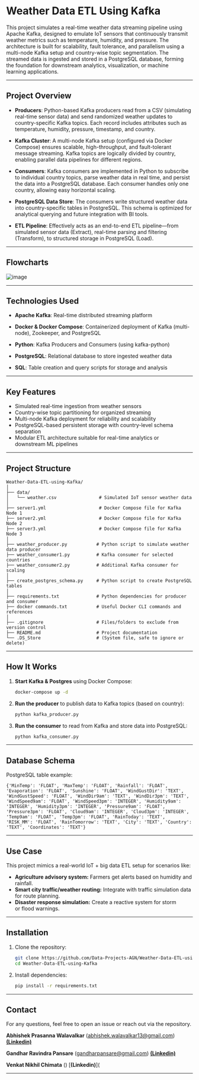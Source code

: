 # Weather Data ETL Using Kafka

This project simulates a real-time weather data streaming pipeline using Apache Kafka, designed to emulate IoT sensors that continuously transmit weather metrics such as temperature, humidity, and pressure. The architecture is built for scalability, fault tolerance, and parallelism using a multi-node Kafka setup and country-wise topic segmentation. The streamed data is ingested and stored in a PostgreSQL database, forming the foundation for downstream analytics, visualization, or machine learning applications.

---

## Project Overview

- **Producers**: Python-based Kafka producers read from a CSV (simulating real-time sensor data) and send randomized weather updates to country-specific Kafka topics. Each record includes attributes such as temperature, humidity, pressure, timestamp, and country.

- **Kafka Cluster**: A multi-node Kafka setup (configured via Docker Compose) ensures scalable, high-throughput, and fault-tolerant message streaming. Kafka topics are logically divided by country, enabling parallel data pipelines for different regions.

- **Consumers**: Kafka consumers are implemented in Python to subscribe to individual country topics, parse weather data in real time, and persist the data into a PostgreSQL database. Each consumer handles only one country, allowing easy horizontal scaling.

- **PostgreSQL Data Store**: The consumers write structured weather data into country-specific tables in PostgreSQL. This schema is optimized for analytical querying and future integration with BI tools.

- **ETL Pipeline**: Effectively acts as an end-to-end ETL pipeline—from simulated sensor data (Extract), real-time parsing and filtering (Transform), to structured storage in PostgreSQL (Load).

---
## Flowcharts

![image](https://github.com/user-attachments/assets/e857eda1-a07e-491f-a034-0fea54ba62d4)

---

## Technologies Used

- **Apache Kafka**: Real-time distributed streaming platform

- **Docker & Docker Compose**: Containerized deployment of Kafka (multi-node), Zookeeper, and PostgreSQL

- **Python**: Kafka Producers and Consumers (using kafka-python)

- **PostgreSQL**: Relational database to store ingested weather data

- **SQL**: Table creation and query scripts for storage and analysis


---

## Key Features
- Simulated real-time ingestion from weather sensors
- Country-wise topic partitioning for organized streaming
- Multi-node Kafka deployment for reliability and scalability
- PostgreSQL-based persistent storage with country-level schema separation
- Modular ETL architecture suitable for real-time analytics or downstream ML pipelines

---

## Project Structure

```
Weather-Data-ETL-using-Kafka/
│
├── data/
│   └── weather.csv                # Simulated IoT sensor weather data
│
├── server1.yml                    # Docker Compose file for Kafka Node 1
├── server2.yml                    # Docker Compose file for Kafka Node 2
├── server3.yml                    # Docker Compose file for Kafka Node 3
│
├── weather_producer.py           # Python script to simulate weather data producer
├── weather_consumer1.py          # Kafka consumer for selected countries
├── weather_consumer2.py          # Additional Kafka consumer for scaling
│
├── create_postgres_schema.py     # Python script to create PostgreSQL tables
│
├── requirements.txt              # Python dependencies for producer and consumer
├── docker commands.txt           # Useful Docker CLI commands and references
│
├── .gitignore                    # Files/folders to exclude from version control
├── README.md                     # Project documentation
└── .DS_Store                     # (System file, safe to ignore or delete)
```

---

## How It Works

1. **Start Kafka & Postgres** using Docker Compose:
   ```bash
   docker-compose up -d
   ```

2. **Run the producer** to publish data to Kafka topics (based on country):
   ```bash
   python kafka_producer.py
   ```

3. **Run the consumer** to read from Kafka and store data into PostgreSQL:
   ```bash
   python kafka_consumer.py
   ```

---

## Database Schema

PostgreSQL table example:

```
{'MinTemp': 'FLOAT', 'MaxTemp': 'FLOAT', 'Rainfall': 'FLOAT', 'Evaporation': 'FLOAT', 'Sunshine': 'FLOAT', 'WindGustDir': 'TEXT', 'WindGustSpeed': 'FLOAT', 'WindDir9am': 'TEXT', 'WindDir3pm': 'TEXT', 'WindSpeed9am': 'FLOAT', 'WindSpeed3pm': 'INTEGER', 'Humidity9am': 'INTEGER', 'Humidity3pm': 'INTEGER', 'Pressure9am': 'FLOAT', 'Pressure3pm': 'FLOAT', 'Cloud9am': 'INTEGER', 'Cloud3pm': 'INTEGER', 'Temp9am': 'FLOAT', 'Temp3pm': 'FLOAT', 'RainToday': 'TEXT', 'RISK_MM': 'FLOAT', 'RainTomorrow': 'TEXT', 'City': 'TEXT', 'Country': 'TEXT', 'Coordinates': 'TEXT'}
```

---

## Use Case

This project mimics a real-world IoT + big data ETL setup for scenarios like:

- **Agriculture advisory system:** Farmers get alerts based on humidity and rainfall.
- **Smart city traffic/weather routing:** Integrate with traffic simulation data for route planning.
- **Disaster response simulation:** Create a reactive system for storm or flood warnings.

---

## Installation

1. Clone the repository:
   ```bash
   git clone https://github.com/Data-Projects-AGN/Weather-Data-ETL-using-Kafka.git
   cd Weather-Data-ETL-using-Kafka
   ```

2. Install dependencies:
   ```bash
   pip install -r requirements.txt
   ```

---

## Contact

For any questions, feel free to open an issue or reach out via the repository.

**Abhishek Prasanna Walavalkar** (abhishek.walavalkar13@gmail.com)  [**(Linkedin)**](https://www.linkedin.com/in/abhishek-walavalkar-777130147/)

**Gandhar Ravindra Pansare** (gandharpansare@gmail.com)  [**(Linkedin)**](https://www.linkedin.com/in/gandharpansare/)

**Venkat Nikhil Chimata** () [**(Linkedin)**](

---

